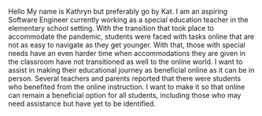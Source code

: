 Hello 
My name is Kathryn but preferably go by Kat. 
I am an aspiring Software Engineer currently working as a special education teacher in the elementary school setting. 
With the transition that took place to accommodate the pandemic, students were faced with tasks online that are not as easy
to navigate as they get younger. With that, those with special needs have an even harder time when accommodations they are given 
in the classroom have not transitioned as well to the online world. I want to assist in making their educational journey
as beneficial online as it can be in person. Several teachers and parents reported that there were students who benefited
from the online instruction. I want to make it so that online can remain a beneficial option for all students, including those who
may need assistance but have yet to be identified. 
